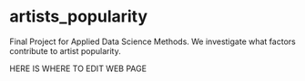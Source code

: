 # artists_popularity
Final Project for Applied Data Science Methods. We investigate what factors contribute to artist popularity.


HERE IS WHERE TO EDIT WEB PAGE

